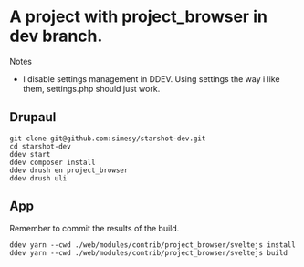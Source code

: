 # A project with project_browser in dev branch.

Notes
* I disable settings management in DDEV. Using settings the way i like them, settings.php should just work. 

## Drupaul

```
git clone git@github.com:simesy/starshot-dev.git 
cd starshot-dev
ddev start
ddev composer install
ddev drush en project_browser
ddev drush uli
```

## App

Remember to commit the results of the build.

```
ddev yarn --cwd ./web/modules/contrib/project_browser/sveltejs install
ddev yarn --cwd ./web/modules/contrib/project_browser/sveltejs build
```
